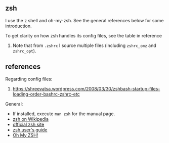 
## zsh

I use the z shell and oh-my-zsh.  See the general references below for some
introduction.

To get clarity on how zsh handles its config files, see the table in reference
1.  Note that from `.zshrc` I source multiple files (including `zshrc_omz` and
`zshrc_opt`).


## references

Regarding config files:

1. https://shreevatsa.wordpress.com/2008/03/30/zshbash-startup-files-loading-order-bashrc-zshrc-etc

General:

* If installed, execute `man zsh` for the manual page.
* [zsh on Wikipedia](https://en.wikipedia.org/wiki/Z_shell)
* [official zsh site](https://www.zsh.org)
* [zsh user's guide](http://zsh.sourceforge.net/Guide/zshguide.html)
* [Oh My ZSH!](https://ohmyz.sh)

